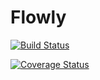 # Flowly

[![Build Status](https://travis-ci.org/krix38/flowly.svg?branch=master)](https://travis-ci.org/krix38/flowly)

[![Coverage Status](https://coveralls.io/repos/github/krix38/flowly/badge.svg?branch=master)](https://coveralls.io/github/krix38/flowly?branch=master)